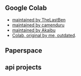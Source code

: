## Google Colab
   - [maintained by TheLastBen](https://colab.research.google.com/github/TheLastBen/fast-stable-diffusion/blob/main/fast_stable_diffusion_AUTOMATIC1111.ipynb)
   - [maintained by camenduru](https://github.com/camenduru/stable-diffusion-webui-colab)
   - [maintained by Akaibu](https://colab.research.google.com/drive/1kw3egmSn-KgWsikYvOMjJkVDsPLjEMzl)
   - [Colab, original by me, outdated](https://colab.research.google.com/drive/1Iy-xW9t1-OQWhb0hNxueGij8phCyluOh).

    
## Paperspace

## api projects